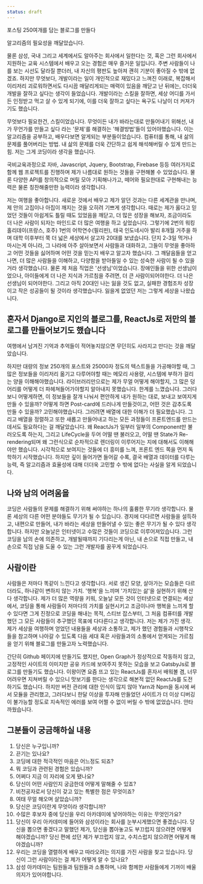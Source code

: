 ```yaml
---
status: draft 
---
```



포스팅 250여개를
담는 블로그를 만들다

알고리즘의 필요성을 깨달았습니다.

물론 삼성, 국내 그리고 세계에서도 알아주는 
회사에서 일한다는 것, 혹은 그런 회사에서 지원하는 교육 시스템에서
배우고 오는 경험은 매우 즐거운 일입니다.
주변 사람들이 나를 보는 시선도 달라질 뿐더러, 내 자신의 평판도 높아져
괜히 기분이 좋아질 수 밖에 없겠죠.
하지만 무엇보다, 개발이라는 일이 개인적으로 재밌다고 느껴진 이래로, 복잡해서 이리저리 괴로워하면서도
다시끔 매달리게되는 매력이 있음을 깨닫고 난 뒤에는, 더더욱 개발을 잘하고 싶다는 생각이 들었습니다.
개발이라는 스킬을 잘하면, 세상 어디를 가서든 인정받고 먹고 살 수 있게 되기에, 이를 더욱 잘하고 싶다는 욕구도
나날이 더 커져가기도 했습니다.

무엇보다 필요한건, 스킬이었습니다.
무엇이든 내가 바라는대로 만들어내기 위해선,
내가 무언가를 만들고 싶다 라는 '문제'를 해결하는 '해결방법'들이 있어야했습니다.
이는 알고리즘을 공부하고, 배우다보면 알게되는 부분들이었습니다.
컴퓨터를 통해, 내 삶의 문제를 풀어버리는 방법.
내 삶의 문제를 더욱 간단하고 쉽게 해석해버릴 수 있게 만드는 힘.
저는 그게 코딩이라 생각을 했습니다.

국비교육과정으로 자바, Javascript, Jquery, Bootstrap, Firebase 등등
여러가지로 함께 웹 프로젝트를 진행하며 제가 나름대로 원하는 것들을 구현해볼 수 있었습니다.
물론 다양한 API를 창의적으로 머릴 모아 기획해나가고, 떼어와 필요한대로 구현해내는 능력은
물론 칭찬해줄만한 능력이라 생각합니다.

저는 여행을 좋아합니다.
새로운 것에서 배우고 제가 알던 것과는 다른 세계관을 만나며, 제 안의 고집이나 아집이 깨지는 것을 오히려 기쁘게 생각합니다.
때로는 제가 옳다고 믿었던 것들이 아쉽게도 틀릴 때도 있었음을 깨닫고, 더 많은 성장을 해보자, 조금이라도 더 나은 사람이 되자는 마인드로
더 많은 여행을 하고 싶었습니다.
그렇기에 2번의 워킹홀리데이(프랑스, 호주) 1번의 어학연수(필리핀), 태국 인도네시아 발리 8개월 거주을 하며 
대학 이후부터 쭉 더 넓은 세상에서 살고자 20대를 보냈습니다.
단지 2-3일 먹거나 마시는게 아니라, 그 나라에 아주 살아보면서 사람들과 대화하고, 그들이 무엇을 좋아하고 어떤 것들을 싫어하며 어떤 것을 믿는지 배우고 알고자 했습니다.
그 깨달음들을 얻고 나면, 더 많은 사람들을 이해하고, 다양함을 받아들일 수 있는 성숙한 사람이 될 수 있을거라 생각했습니다.
물론 제 처음 직업은 '선생님'이었습니다. 장애인들을 위한 선생님이었으나, 아이들에게 더 나은 지식과 가르침을 주려면, 더 큰 사람이되어야한다. 더 나은 선생님이 되어야한다. 그리고 아직 20대인 나는
잃을 것도 없고, 실패한 경험조차 성장이고 작은 성공들이 될 것이라 생각했습니다. 잃을게 없었던 저는 그렇게 세상을 나왔습니다.


## 혼자서 Django로 지인의 블로그를, ReactJs로 저만의 블로그를 만들어보기도 했습니다

여행에서 남겨진 기억과 추억들이 적어놓지않으면 무던히도 사라지고 만다는 것을 깨달았습니다.

하지만 대량의 정보 250개의 포스트와 25000자 정도의 텍스트들을 가공해야할 때, 그 많은 정보들을 이리저리 옮기고 다루어야할 때는
메모리 사용량, 시스템에 부하가 걸리는 양을 이해해야했습니다.
라이브러리만으로는 제가 무얼 어떻게 해야할지, 그 많은 덩어리를 어떻게 더 파헤쳐들어가야할지
알아내지 못했습니다.
한계를 느꼈습니다. 그러다보니 어떻게하면, 이 정보들을 잘개 나눠서
편안하게 내가 원하는 대로, 보내고 보여지게 만들 수 있을까?
어떻게 하면 Post-card에 드러나게 만들것이고, 어떤 것은 감추도록 만들 수 있을까?
고민해야했습니다.
그러려면 배열에 대한 이해가 더 필요했습니다.
그리고 배열을 정렬하고 또한 새롭고 만들어내고 하는 모든 과정들이 프론트엔드를 만드는 데서도 필요하다는 걸 깨달았습니다.
왜 ReactJs가 일부러 일부의 Component만 불러오도록 하는지, 그리고 LifeCycle을 두어 어떨 땐 불러오고, 어떨 땐 State가 Re-rendering되며
왜 그런식으로 순차적으로 렌더링이 이루어지는 지에 대해서도 이해해야만 했습니다.
시각적으로 보여지는 것들에 더 흥미를 느껴, 프론트 엔드 쪽을 먼저 독학하기 시작했습니다.
하지만 깊이 들어가면 들어갈 수록, 결국 배열과 데이터를 다루는 능력, 즉 알고리즘과 효율성에 대해 더더욱 고민할 수 밖에 없다는 사실을 알게 되었습니다.

## 나와 남의 어려움을 
코딩은 사람들의 문제를 해결하기 위해 써야하는 하나의 훌륭한 무기라 생각합니다.
물론 세상의 다른 어떤 분야들도 무기가 될 수 있습니다.
경지에 다다르면 사람들을 설득하고, 내편으로 만들어, 내가 바라는 세상을 만들어낼 수 있는 좋은 무기가 될 수 있다 생각합니다.
하지만 오늘날은 인터넷이고 수많은 것들이 코딩으로 이루어져있습니다.
그런 코딩을 남의 손에 의존하고, 개발될때까지 기다리는게 아닌, 내 손으로 직접 만들고, 내 손으로 직접 남을 도울 수 있는 그런 개발자를 꿈꾸게 되었습니다.

## 사람이란
사람들은 저마다 똑같이 느낀다고 생각합니다.
서로 생긴 모양, 살아가는 모습들은 다르더라도, 하나같이 변하지 않는 가치. '행복'을 느끼며 '가치있는 삶'을 실현하기 위해 산다 생각합니다.
제가 더 많은 역량을 키워, 오늘날 모든 것이 인터넷으로 연결되는 세상에서, 코딩을 통해 사람들이 저마다의 가치를 실현시키고 조금이나마 행복을 느끼게 할 수 있다면
그게 진정으로 코딩을 해내는 목적, 스티브 잡스부터, 그 처음 컴퓨터를 개발했던 그 모든 사람들이 추구했던 목표에 다다른다고 생각합니다.
저는 제가 가진 생각. 제가 세상을 여행하며 얻었던 내용들을 세상과 소통하고, 제가 했던 경험들과 시행착오들을 참고하며 나아갈 수 있도록 다음 세대 혹은
사람들과의 소통에서 얻게되는 가르침을 얻기 위해 블로그를 만들고자 노력했습니다.


간단히 Github 페이지에 만들기도 했지만, Open Graph가 정상적으로 작동하지 않고, 고정적인 사이트의 이미지만 공유 카드에 보여주지 못하는 모습을 보고
GatsbyJs로 블로그를 만들기도 했습니다. 이왕이면 요즘 뜨고 있는 ReactJs를 혼자서 배워볼 겸, 너무 어려우면 지쳐버릴 수 있으니 맛보기를 한다는 생각으로 해본적 없던 ReactJs를 도전하기도 했습니다.
하지만 버전 관리에 대한 인식이 많지 않아 Yarn과 Npm을 동시에 써서 모듈을 관리했고, 그러다보니 한달 이상을 투자해 만들었던
사이트가 더 이상 디버깅이 불가능할 정도로 지속적인 에러를 보여 어쩔 수 없이 버릴 수 밖에 없었습니다.
안타까웠습니다.


## 그분들이 궁금해하실 내용

1. 당신은 누구입니까?
2. 끈기는 있나요?
3. 코딩에 대한 적극적인 마음은 어느정도 되죠?
4. 뭐 코딩과 관련된 경험은 있습니까?
5. 어쩌다 지금 이 자리에 오게 됐나요?
6. 당신이 어떤 사람인지 궁금한데 어떻게 말해줄 수 있죠?
7. 비전공자로서 당신이 갖고 있는 특별한 점은 무엇이죠?
8. 여태 무얼 해오며 살았습니까?
9.  당신은 코딩이란게 무엇이라 생각합니까?
10. 수많은 후보자 중에 당신을 우리 아카데미에 넣어야하는 이유는 무엇인가요?
11. 당신이 우리 아카데미에 들어와 삼성이라는 회사를 눈부시게했으면 좋겠습니다. 당신을 뽑으면 좋겠다고 말했던 제가, 당신을 뽑아놓고도 부끄럽지 않으려면 어떻게 해야겠습니까? 당신 편에 섰던 제가 부끄럽지 않고, 수치스럽지 않으려면 어떻게 해야겠습니까?
12. 우리는 코딩을 열렬하게 배우고 따라오려는 의지를 가진 사람을 찾고 있습니다. 당신이 그런 사람이라는 걸 제가 어떻게 알 수 있나요?
13. 삼성 아카데미는 팀원들과 팀원들과 소통하며, 나와 함께한 사람들에게 기꺼이 배울 의지가 있어야합니다. 

